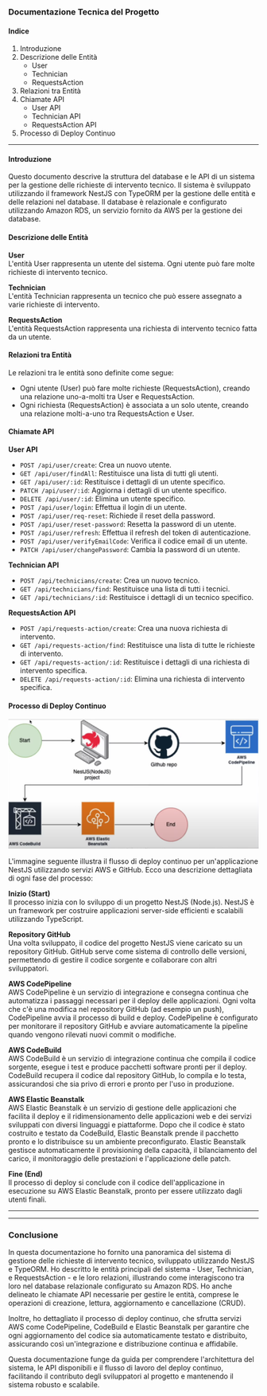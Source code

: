 ### Documentazione Tecnica del Progetto

#### Indice

1. Introduzione
2. Descrizione delle Entità
   - User
   - Technician
   - RequestsAction
3. Relazioni tra Entità
4. Chiamate API
   - User API
   - Technician API
   - RequestsAction API
5. Processo di Deploy Continuo

---

#### Introduzione

Questo documento descrive la struttura del database e le API di un sistema per la gestione delle richieste di intervento tecnico. Il sistema è sviluppato utilizzando il framework NestJS con TypeORM per la gestione delle entità e delle relazioni nel database. Il database è relazionale e configurato utilizzando Amazon RDS, un servizio fornito da AWS per la gestione dei database.

#### Descrizione delle Entità

**User**  
L'entità User rappresenta un utente del sistema. Ogni utente può fare molte richieste di intervento tecnico.

**Technician**  
L'entità Technician rappresenta un tecnico che può essere assegnato a varie richieste di intervento.

**RequestsAction**  
L'entità RequestsAction rappresenta una richiesta di intervento tecnico fatta da un utente.

#### Relazioni tra Entità

Le relazioni tra le entità sono definite come segue:

- Ogni utente (User) può fare molte richieste (RequestsAction), creando una relazione uno-a-molti tra User e RequestsAction.
- Ogni richiesta (RequestsAction) è associata a un solo utente, creando una relazione molti-a-uno tra RequestsAction e User.

#### Chiamate API

**User API**

- `POST /api/user/create`: Crea un nuovo utente.
- `GET /api/user/findAll`: Restituisce una lista di tutti gli utenti.
- `GET /api/user/:id`: Restituisce i dettagli di un utente specifico.
- `PATCH /api/user/:id`: Aggiorna i dettagli di un utente specifico.
- `DELETE /api/user/:id`: Elimina un utente specifico.
- `POST /api/user/login`: Effettua il login di un utente.
- `POST /api/user/req-reset`: Richiede il reset della password.
- `POST /api/user/reset-password`: Resetta la password di un utente.
- `POST /api/user/refresh`: Effettua il refresh del token di autenticazione.
- `POST /api/user/verifyEmailCode`: Verifica il codice email di un utente.
- `PATCH /api/user/changePassword`: Cambia la password di un utente.

**Technician API**

- `POST /api/technicians/create`: Crea un nuovo tecnico.
- `GET /api/technicians/find`: Restituisce una lista di tutti i tecnici.
- `GET /api/technicians/:id`: Restituisce i dettagli di un tecnico specifico.

**RequestsAction API**

- `POST /api/requests-action/create`: Crea una nuova richiesta di intervento.
- `GET /api/requests-action/find`: Restituisce una lista di tutte le richieste di intervento.
- `GET /api/requests-action/:id`: Restituisce i dettagli di una richiesta di intervento specifica.
- `DELETE /api/requests-action/:id`: Elimina una richiesta di intervento specifica.

#### Processo di Deploy Continuo

![Deploy Graph](deploy-graph.png)

L'immagine seguente illustra il flusso di deploy continuo per un'applicazione NestJS utilizzando servizi AWS e GitHub. Ecco una descrizione dettagliata di ogni fase del processo:

**Inizio (Start)**  
Il processo inizia con lo sviluppo di un progetto NestJS (Node.js). NestJS è un framework per costruire applicazioni server-side efficienti e scalabili utilizzando TypeScript.

**Repository GitHub**  
Una volta sviluppato, il codice del progetto NestJS viene caricato su un repository GitHub. GitHub serve come sistema di controllo delle versioni, permettendo di gestire il codice sorgente e collaborare con altri sviluppatori.

**AWS CodePipeline**  
AWS CodePipeline è un servizio di integrazione e consegna continua che automatizza i passaggi necessari per il deploy delle applicazioni. Ogni volta che c'è una modifica nel repository GitHub (ad esempio un push), CodePipeline avvia il processo di build e deploy. CodePipeline è configurato per monitorare il repository GitHub e avviare automaticamente la pipeline quando vengono rilevati nuovi commit o modifiche.

**AWS CodeBuild**  
AWS CodeBuild è un servizio di integrazione continua che compila il codice sorgente, esegue i test e produce pacchetti software pronti per il deploy. CodeBuild recupera il codice dal repository GitHub, lo compila e lo testa, assicurandosi che sia privo di errori e pronto per l'uso in produzione.

**AWS Elastic Beanstalk**  
AWS Elastic Beanstalk è un servizio di gestione delle applicazioni che facilita il deploy e il ridimensionamento delle applicazioni web e dei servizi sviluppati con diversi linguaggi e piattaforme. Dopo che il codice è stato costruito e testato da CodeBuild, Elastic Beanstalk prende il pacchetto pronto e lo distribuisce su un ambiente preconfigurato. Elastic Beanstalk gestisce automaticamente il provisioning della capacità, il bilanciamento del carico, il monitoraggio delle prestazioni e l'applicazione delle patch.

**Fine (End)**  
Il processo di deploy si conclude con il codice dell'applicazione in esecuzione su AWS Elastic Beanstalk, pronto per essere utilizzato dagli utenti finali.

---

---

### Conclusione

In questa documentazione ho fornito una panoramica del sistema di gestione delle richieste di intervento tecnico, sviluppato utilizzando NestJS e TypeORM. Ho descritto le entità principali del sistema - User, Technician, e RequestsAction - e le loro relazioni, illustrando come interagiscono tra loro nel database relazionale configurato su Amazon RDS. Ho anche delineato le chiamate API necessarie per gestire le entità, comprese le operazioni di creazione, lettura, aggiornamento e cancellazione (CRUD).

Inoltre, ho dettagliato il processo di deploy continuo, che sfrutta servizi AWS come CodePipeline, CodeBuild e Elastic Beanstalk per garantire che ogni aggiornamento del codice sia automaticamente testato e distribuito, assicurando così un'integrazione e distribuzione continua e affidabile.

Questa documentazione funge da guida per comprendere l'architettura del sistema, le API disponibili e il flusso di lavoro del deploy continuo, facilitando il contributo degli sviluppatori al progetto e mantenendo il sistema robusto e scalabile.
